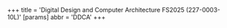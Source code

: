 +++
title = 'Digital Design and Computer Architecture FS2025 (227-0003-10L)'
[params]
    abbr = 'DDCA'
+++
